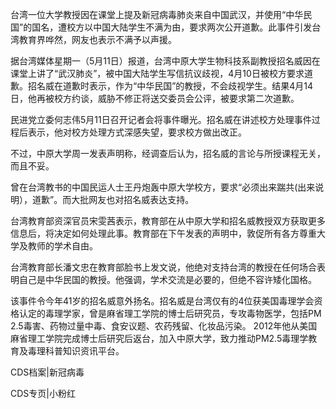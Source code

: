 

台湾一位大学教授因在课堂上提及新冠病毒肺炎来自中国武汉，并使用“中华民国”的国名，遭校方以中国大陆学生不满为由，要求两次公开道歉。此事件引发台湾教育界哗然，网友也表示不满予以声援。

据台湾媒体星期一（5月11日）报道，台湾中原大学生物科技系副教授招名威因在课堂上讲了“武汉肺炎”，被中国大陆学生写信抗议歧视，4月10日被校方要求道歉。招名威在道歉时表示，作为“中华民国”的教授，不会歧视学生。结果4月14日，他再被校方约谈，威胁不修正将送交委员会公评，被要求第二次道歉。

民进党立委何志伟5月11日召开记者会将事件曝光。招名威在讲述校方处理事件过程后表示，他对校方处理方式深感失望，要求校方做出改正。

不过，中原大学周一发表声明称，经调查后认为，招名威的言论与所授课程无关，而且不妥。

曾在台湾教书的中国民运人士王丹炮轰中原大学校方，要求“必须出来踹共(出来说明），道歉”。而大批网友也对招名威表达支持。

台湾教育部资深官员宋雯茜表示，教育部在从中原大学和招名威教授双方获取更多信息后，将决定如何处理此事。教育部在下午发表的声明中，敦促所有各方尊重大学及教师的学术自由。

台湾教育部长潘文忠在教育部脸书上发文说，他绝对支持台湾的教授在任何场合表明自己是中华民国的教授。他强调，学术交流是必要的，但绝不容许矮化国格。

该事件令今年41岁的招名威意外扬名。招名威是台湾仅有的4位获美国毒理学会资格认定的毒理学家，曾是麻省理工学院的博士后研究员，专攻毒物医学，包括PM 2.5毒害、药物过量中毒、食安议题、农药残留、化妆品污染。 2012年他从美国麻省理工学院完成博士后研究后返台，加入中原大学，致力推动PM2.5毒理学教育及毒理科普知识资讯平台。

CDS档案|新冠病毒 

CDS专页|小粉红


